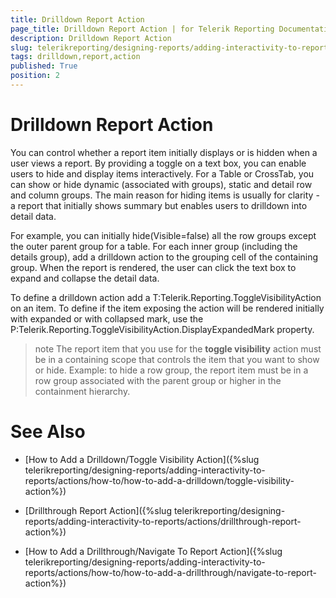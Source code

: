 ```yaml
---
title: Drilldown Report Action
page_title: Drilldown Report Action | for Telerik Reporting Documentation
description: Drilldown Report Action
slug: telerikreporting/designing-reports/adding-interactivity-to-reports/actions/drilldown-report-action
tags: drilldown,report,action
published: True
position: 2
---
```


# Drilldown Report Action



You can control whether a report item initially displays or is hidden when a user views a report. By providing a toggle 
    	on a text box, you can enable users to hide and display items interactively. For a Table or CrossTab, you can show or hide 
    	dynamic (associated with groups), static and detail row and column groups. The main reason for hiding items is usually for clarity - 
    	a report that initially shows summary but enables users to drilldown into detail data.

For example, you can initially hide(Visible=false) all the row groups except the outer parent group for a table. For each inner 
    	group (including the details group), add a drilldown action to the grouping cell of the containing group. When the report is rendered, 
    	the user can click the text box to expand and collapse the detail data.

To define a drilldown action add a T:Telerik.Reporting.ToggleVisibilityAction on an item. 
    	To define if the item exposing the action will be rendered initially with expanded or with collapsed mark, use the P:Telerik.Reporting.ToggleVisibilityAction.DisplayExpandedMark
    	property.


>note The report item that you use for the  __toggle visibility__  action must be in a containing scope that controls the item that you want to show or hide. 	Example: to hide a row group, the report item must be in a row group associated with the parent group or higher in the containment hierarchy.


# See Also

 * [How to Add a Drilldown/Toggle Visibility Action]({%slug telerikreporting/designing-reports/adding-interactivity-to-reports/actions/how-to/how-to-add-a-drilldown/toggle-visibility-action%})

 * [Drillthrough Report Action]({%slug telerikreporting/designing-reports/adding-interactivity-to-reports/actions/drillthrough-report-action%})

 * [How to Add a Drillthrough/Navigate To Report Action]({%slug telerikreporting/designing-reports/adding-interactivity-to-reports/actions/how-to/how-to-add-a-drillthrough/navigate-to-report-action%})
